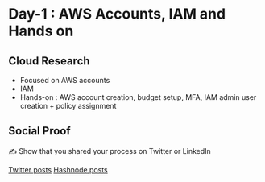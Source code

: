<!-- This is a template you can use for quick progress days. It removes a lot of the steps we encourage you to share in the longer template 000-DAY-ARTICLE-LONG-TEMPLATE.MD-->

# Day-1 : AWS Accounts, IAM and Hands on

## Cloud Research

- Focused on AWS accounts
- IAM
- Hands-on : AWS account creation, budget setup, MFA, IAM admin user creation + policy assignment

## Social Proof

✍️ Show that you shared your process on Twitter or LinkedIn

[Twitter posts](https://twitter.com/clint_mathews_/status/1573007940054708225?s=20&t=wHTsg5sgffUC175V8D0FyQ)
[Hashnode posts](https://clint-mathews.hashnode.dev/)
